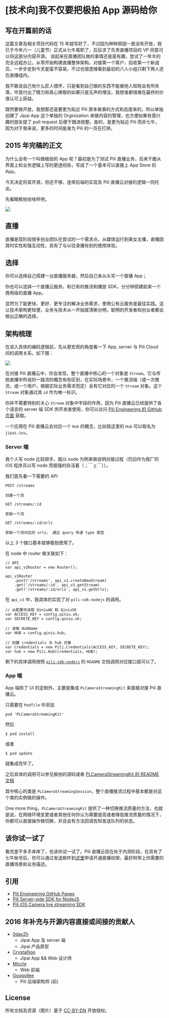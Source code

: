 # [技术向]我不仅要把极拍 App 源码给你

## 写在开篇前的话

这篇文章及相关项目代码在 15 年就写好了，不过因为种种原因一直没有开放，我已于今年六一（儿童节）正式从七牛离职了，后征求了负责直播项目的 VP 同意可以将这部分内容开源。
说起来在直播团队做的事情还是蛮有趣，尝试了一年半的完全远程办公，从零开始构建直播整体架构，对接第一个客户，招收第一个新成员，一步步走到今天是蛮不容易，不过也很遗憾看到最初的八人小组只剩下两人还在直播组内。

我不敢说自己有什么匠人情怀，只是看到自己做的东西不能被他人知晓会有所失落，毕竟付出了精力和真心换取的如果只是无声的埋没，我想谁都很难在最终的价值认可上获益。

既然要做开放，我想那还是要更为贴近 Pili 原本做事的方式和态度来的，所以单独创建了 Jipai App 这个单独的 Orginization 来做内容的管理，也方便如果有感兴趣的朋友提了 pull request 后便于跟进规整。是的，是更为贴近 Pili 而非七牛，因为对于我来说，更多的时间是身为 Pili 的一员在打拼。

## 2015 年完稿的正文

为什么会有一个叫做极拍的 App 呢？最初是为了测试 Pili 直播业务，后来干脆从界面上和业务逻辑上写的更透彻些，写成了一个基本可以直接上 App Store 的 App。

今天决定将其开源，但还不够，连带后端的实现及 Pili 直播云对接的逻辑一同托出。

先看眼极拍张啥样吧。

![](./jipai.png)

## 直播

直播是现阶段很多创业团队在尝试的一个需求点，从媒体运行到美女主播，直播因其时实性和强互动性，具有了与以往录播有别的使用体验。

## 选择

你可以选择自己搭建一台直播服务器，然后自己来从头写一个直播 App；

你也可以选择一个直播云服务，和已有的推流和播放 SDK，分分钟搭建起来一个商用级的直播 App。

显然为了能更快、更好、更专注的解决业务需求，使用公有云服务是最佳实践。这让技术架构更轻便，业务与技术从一开始就清晰分明，聪明的开发者和创业者都会做出正确的选择。

## 架构梳理

在进入具体的编码逻辑前，先从更宏观的角度看一下 App, server 与 Pili Cloud 间的调用关系，如下图：

![](./workflow.png)

在对接 Pili 直播云中，你会发现，整个直播中核心的一个对象是 `Stream`。它与传统直播中所说的一路流的概念有些区别，在实际场景中，一个推流端（或一次推流，或一个用户，根据实际业务需求而定）会有它对应的一个 `Stream` 对象。这个 `Stream` 对象通过其 `id` 作为唯一标识。

你并不需要特别的关心 `Stream` 对象中字段的作用，因为 Pili 直播云已经提供了各个语言的 server 端 SDK 供开发者使用，你可以访问 [Pili Engineering 的 GitHub 页面](https://github.com/pili-engineering) 获取。

一个应用在 Pili 直播云会对应一个 `Hub` 的概念，比如我这里的 `Hub` 可以取名为 `jipai-ios`。

### Server 端

我个人写 node 比较顺手，就以 node 为例来做说明对接过程（仍旧作为我厂的 iOS 程序员以写 node 而倔强的存活着（；￣ェ￣））。

我们首先看一下需要的 API

```
POST /streams

创建一个流
```

```
GET /streams/:id

获取一个流
```

```
GET /streams/:id/urls

获取一个流对应的 urls， 通过 query 传递 type 类型
```

以上 3 个接口基本就够极拍使用了。

在 node 中 router 做关联如下：

```
// API
var api_v1Router = new Router();

api_v1Router
    .post('/streams', api_v1.createNewStream)
    .get('/streams/:id', api_v1.getStream)
    .get('/streams/:id/urls', api_v1.getUrls);
```

在 `api_v1` 中，我具体的实现了对 `pili-sdk-nodejs` 的调用。

```
// 从配置中读取 QiniuAK 和 QiniuSK
var ACCESS_KEY = config.qiniu.ak;
var SECRETE_KEY = config.qiniu.sk;

// 读取 HubName
var HUB = config.qiniu.hub;

// 创建 credentials 与 hub 对象
var credentials = new Pili.Credentials(ACCESS_KEY, SECRETE_KEY);
var hub = new Pili.Hub(credentials, HUB);
```

剩下的具体调用按照 [`pili-sdk-nodejs`](https://github.com/pili-engineering/pili-sdk-nodejs) 的 `README` 文档调用对应接口就可以了。

### App 端

App 端除了 UI 的定制外，主要是集成 `PLCameraStreamingKit` 来直接对接 Pili 直播云。

只需要在 `Podfile` 中添加

```
pod 'PLCameraStreamingKit'
```

然后

```
$ pod install
```

或者

```
$ pod update
```

就集成完毕了。

之后具体的调用可以参见极拍的源码或者 [PLCameraStreamingKit 的 README 文档](https://github.com/pili-engineering/PLCameraStreamingKit)

其中核心的类是 `PLCameraStreamingSession`，整个直播推流过程中基本都是对这个类的实例做的操作。

One more thing，`PLCameraStreamingKit` 提供了一种切换推流质量的方法，也就是说，在网络环境变更或者其他任何你认为需要提高或者降低推流质量的情况下，你都可以直接操作做切换，并且会有方法回调告知发送队列的状态。

## 该你试一试了

看完差不多手痒痒了，也该你试一试了。Pili 直播云现在处于内测阶段，在具有了七牛账号后，你可以通过发送邮件到[这里](mailto:pili@qiniu.com)申请开通直播权限，最好附带上你需要的直播场景和业务描述。

## 引用

- [Pili Engineering GitHub Pages](https://github.com/pili-engineering)
- [Pili Server-side SDK for NodeJS](https://github.com/pili-engineering/pili-sdk-nodejs)
- [Pili iOS Camera live streaming SDK](https://github.com/pili-engineering/PLCameraStreamingKit)

## 2016 年补充与开源内容直接或间接的贡献人

- [0dayZh](http://github.com/0dayZh)
  - Jipai App 及 server 端
  - Jipai 产品原型
- [Crystalhoo](https://dribbble.com/crystalhoo)
  - Jipai App && Web 设计师
- [Miccle](https://github.com/miclle)
  - Web 前端
- [Googollee](https://github.com/googollee)
  - Pili 后端架构师 (前)

## License

所有文档及资源（图片）基于 [CC-BY-DN](https://creativecommons.org/licenses/by-nd/4.0/) 开放授权。
